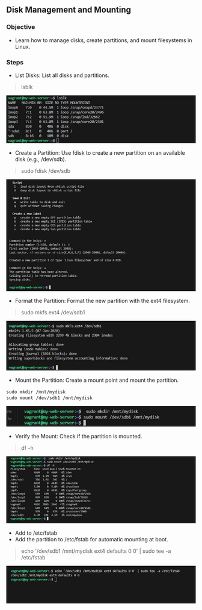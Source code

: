 ## Disk Management and Mounting

### Objective
- Learn how to manage disks, create partitions, and mount filesystems in Linux.

### Steps

-   List Disks: List all disks and partitions.

>   lsblk

![screenshot-1](listdisks.JPG)

- Create a Partition: Use fdisk to create a new partition on an available disk (e.g., /dev/sdb).

>   sudo fdisk /dev/sdb

![screenshot-2](createpartition.JPG)


- Format the Partition: Format the new partition with the ext4 filesystem.

>   sudo mkfs.ext4 /dev/sdb1

![screenshot-3](formatpartition.JPG)


- Mount the Partition: Create a mount point and mount the partition.

>
    sudo mkdir /mnt/mydisk
    sudo mount /dev/sdb1 /mnt/mydisk

![screenshot-4](mountpartition.JPG)


- Verify the Mount: Check if the partition is mounted.

>   df -h

![screenshot-5](verify.JPG)


- Add to /etc/fstab
- Add the partition to /etc/fstab for automatic mounting at boot.

> echo '/dev/sdb1 /mnt/mydisk ext4 defaults 0 0' | sudo tee -a /etc/fstab

![screenshot-6](add.JPG)
